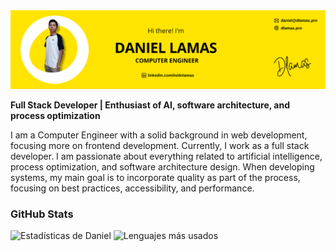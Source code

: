 <img src="https://raw.githubusercontent.com/dlamas685/dlamas685/main/assets/computer-engineer.png" alt="Daniel Lamas" style="max-width: 100%; height: auto;" />

**Full Stack Developer | Enthusiast of AI, software architecture, and process optimization**

I am a Computer Engineer with a solid background in web development, focusing more on frontend development. Currently, I work as a full stack developer. I am passionate about everything related to artificial intelligence, process optimization, and software architecture design. When developing systems, my main goal is to incorporate quality as part of the process, focusing on best practices, accessibility, and performance.

### GitHub Stats

![Estadísticas de Daniel](https://github-readme-stats-mu-three-35.vercel.app/api?username=dlamas685&show_icons=true&count_private=true&theme=default)
![Lenguajes más usados](https://github-readme-stats-mu-three-35.vercel.app/api/top-langs/?username=dlamas685&layout=compact&theme=default)

<!--
**dlamas685/dlamas685** is a ✨ _special_ ✨ repository because its `README.md` (this file) appears on your GitHub profile.

Here are some ideas to get you started:

- 🔭 I’m currently working on ...
- 🌱 I’m currently learning ...
- 👯 I’m looking to collaborate on ...
- 🤔 I’m looking for help with ...
- 💬 Ask me about ...
- 📫 How to reach me: ...
- 😄 Pronouns: ...
- ⚡ Fun fact: ...
-->
